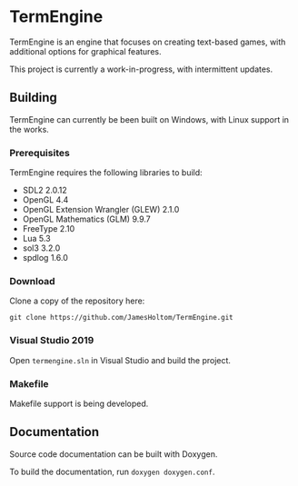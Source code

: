 # TermEngine

TermEngine is an engine that focuses on creating text-based games, with additional options for graphical features.

This project is currently a work-in-progress, with intermittent updates.

## Building

TermEngine can currently be been built on Windows, with Linux support in the works.

### Prerequisites

TermEngine requires the following libraries to build:

* SDL2 2.0.12
* OpenGL 4.4
* OpenGL Extension Wrangler (GLEW) 2.1.0
* OpenGL Mathematics (GLM) 9.9.7
* FreeType 2.10
* Lua 5.3
* sol3 3.2.0
* spdlog 1.6.0

### Download

Clone a copy of the repository here:

`git clone https://github.com/JamesHoltom/TermEngine.git`

### Visual Studio 2019

Open `termengine.sln` in Visual Studio and build the project.

### Makefile

Makefile support is being developed.

## Documentation

Source code documentation can be built with Doxygen.

To build the documentation, run `doxygen doxygen.conf`.

